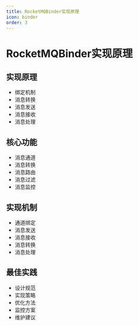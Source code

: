 ```yaml
---
title: RocketMQBinder实现原理
icon: binder
order: 3
---
```


# RocketMQBinder实现原理

## 实现原理
- 绑定机制
- 消息转换
- 消息发送
- 消息接收
- 消息处理

## 核心功能
- 消息通道
- 消息转换
- 消息路由
- 消息过滤
- 消息监控

## 实现机制
- 通道绑定
- 消息发送
- 消息接收
- 消息转换
- 消息处理

## 最佳实践
- 设计规范
- 实现策略
- 优化方法
- 监控方案
- 维护建议

